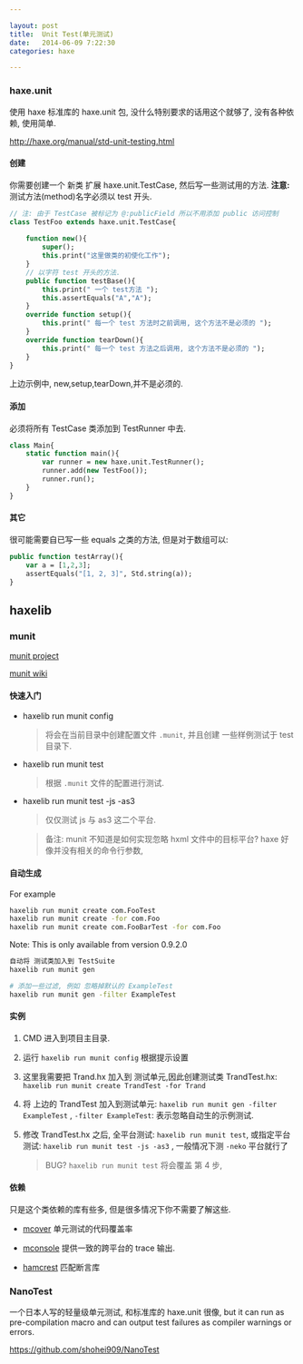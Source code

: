```yaml
---

layout: post
title:  Unit Test(单元测试)
date:   2014-06-09 7:22:30
categories: haxe

---
```



### haxe.unit

使用 haxe 标准库的 haxe.unit 包, 没什么特别要求的话用这个就够了, 没有各种依赖, 使用简单.

http://haxe.org/manual/std-unit-testing.html

<!-- more -->

#### 创建

你需要创建一个 新类 扩展 haxe.unit.TestCase, 然后写一些测试用的方法. **注意:** 测试方法(method)名字必须以 test 开头.

```haxe
// 注: 由于 TestCase 被标记为 @:publicField 所以不用添加 public 访问控制
class TestFoo extends haxe.unit.TestCase{
	
	function new(){
		super();
		this.print("这里做类的初使化工作");
	}	
	// 以字符 test 开头的方法.
	public function testBase(){
		this.print(" 一个 test方法 ");
		this.assertEquals("A","A");
	}
	override function setup(){
		this.print(" 每一个 test 方法时之前调用, 这个方法不是必须的 ");
	}
	override function tearDown(){
		this.print(" 每一个 test 方法之后调用, 这个方法不是必须的 ");
	}
}
```

上边示例中, new,setup,tearDown,并不是必须的. 

#### 添加

必须将所有 TestCase 类添加到 TestRunner 中去.

```haxe
class Main{
	static function main(){
		var runner = new haxe.unit.TestRunner();
		runner.add(new TestFoo());
		runner.run();	
	}
}
```

#### 其它

很可能需要自已写一些 equals 之类的方法, 但是对于数组可以:

```haxe
public function testArray(){
	var a = [1,2,3];
	assertEquals("[1, 2, 3]", Std.string(a));
}
```


haxelib
------

### munit

[munit project](https://github.com/massiveinteractive/MassiveUnit/)

[munit wiki](https://github.com/massiveinteractive/MassiveUnit/wiki)

#### 快速入门

 * haxelib run munit config

 	> 将会在当前目录中创建配置文件 `.munit`, 并且创建 一些样例测试于 test 目录下.

 * haxelib run munit test

 	> 根据 `.munit` 文件的配置进行测试.

 * haxelib run munit test -js -as3

 	> 仅仅测试 js 与 as3 这二个平台.

 	> 备注: munit 不知道是如何实现忽略 hxml 文件中的目标平台? haxe 好像并没有相关的命令行参数,  	


#### 自动生成

For example

```bash
haxelib run munit create com.FooTest
haxelib run munit create -for com.Foo
haxelib run munit create com.FooBarTest -for com.Foo
```

Note: This is only available from version 0.9.2.0

```bash
自动将 测试类加入到 TestSuite
haxelib run munit gen

# 添加一些过滤, 例如 忽略掉默认的 ExampleTest
haxelib run munit gen -filter ExampleTest
```


#### 实例

 1. CMD 进入到项目主目录.

 2. 运行 `haxelib run munit config` 根据提示设置

 3. 这里我需要把 Trand.hx 加入到 测试单元,因此创建测试类 TrandTest.hx:  `haxelib run munit create TrandTest -for Trand`

 4. 将 上边的 TrandTest 加入到测试单元: `haxelib run munit gen -filter ExampleTest` , `-filter ExampleTest`: 表示忽略自动生的示例测试.

 5. 修改 TrandTest.hx 之后, 全平台测试: `haxelib run munit test`, 或指定平台测试: `haxelib run munit test -js -as3` , 一般情况下测 `-neko` 平台就行了

	> BUG? `haxelib run munit test` 将会覆盖 第 4 步, 


#### 依赖

只是这个类依赖的库有些多, 但是很多情况下你不需要了解这些.

 * [mcover](https://github.com/massiveinteractive/mcover) 单元测试的代码覆盖率

 * [mconsole](https://github.com/massiveinteractive/mconsole) 提供一致的跨平台的 trace 输出.

 * [hamcrest](https://github.com/mikestead/hamcrest-haxe) 匹配断言库


### NanoTest

一个日本人写的轻量级单元测试, 和标准库的 haxe.unit 很像, but it can run as pre-compilation macro and can output test failures as compiler warnings or errors.

https://github.com/shohei909/NanoTest

<br />